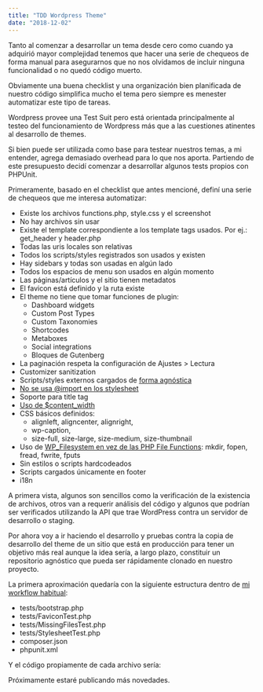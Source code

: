 ```yaml
---
title: "TDD Wordpress Theme"
date: "2018-12-02"
---
```


Tanto al comenzar a desarrollar un tema desde cero como cuando ya adquirió mayor complejidad tenemos que hacer una serie de chequeos de forma manual para asegurarnos que no nos olvidamos de incluir ninguna funcionalidad o no quedó código muerto.

Obviamente una buena checklist y una organización bien planificada de nuestro código simplifica mucho el tema pero siempre es menester automatizar este tipo de tareas.

Wordpress provee una Test Suit pero está orientada principalmente al testeo del funcionamiento de Wordpress más que a las cuestiones atinentes al desarrollo de themes.

Si bien puede ser utilizada como base para testear nuestros temas, a mi entender, agrega demasiado overhead para lo que nos aporta. Partiendo de este presupuesto decidí comenzar a desarrollar algunos tests propios con PHPUnit.

Primeramente, basado en el checklist que antes mencioné, definí una serie de chequeos que me interesa automatizar:

- Existe los archivos functions.php, style.css y el screenshot
- No hay archivos sin usar
- Existe el template correspondiente a los template tags usados. Por ej.: get\_header y header.php
- Todas las uris locales son relativas
- Todos los scripts/styles registrados son usados y existen
- Hay sidebars y todas son usadas en algún lado
- Todos los espacios de menu son usados en algún momento
- Las páginas/artículos y el sitio tienen metadatos
- El favicon está definido y la ruta existe
- El theme no tiene que tomar funciones de plugin:
    - Dashboard widgets
    - Custom Post Types
    - Custom Taxonomies
    - Shortcodes
    - Metaboxes
    - Social integrations
    - Bloques de Gutenberg
- La paginación respeta la configuración de Ajustes > Lectura
- Customizer sanitization
- Scripts/styles externos cargados de [forma agnóstica](https://core.trac.wordpress.org/ticket/16560)
- [No se usa @import en los stylesheet](http://www.stevesouders.com/blog/2009/04/09/dont-use-import/)
- Soporte para title tag
- [Uso de $content\_width](https://developer.wordpress.com/themes/content-width/)
- CSS básicos definidos:
    - alignleft, aligncenter, alignright,
    - wp-caption,
    - size-full, size-large, size-medium, size-thumbnail
- Uso de [WP\_Filesystem en vez de las PHP File Functions](https://www.webdesignerdepot.com/2012/08/wordpress-filesystem-api-the-right-way-to-operate-with-local-files/): mkdir, fopen, fread, fwrite, fputs
- Sin estilos o scripts hardcodeados
- Scripts cargados únicamente en footer
- i18n

A primera vista, algunos son sencillos como la verificación de la existencia de archivos, otros van a requerir análisis del código y algunos que podrían ser verificados utilizando la API que trae WordPress contra un servidor de desarrollo o staging.

Por ahora voy a ir haciendo el desarrollo y pruebas contra la copia de desarrollo del theme de un sitio que está en producción para tener un objetivo más real aunque la idea sería, a largo plazo, constituir un repositorio agnóstico que pueda ser rápidamente clonado en nuestro proyecto.

La primera aproximación quedaría con la siguiente estructura dentro de [mi workflow habitual](https://rvaccaro.com.ar/2018/06/workflow-en-wordpress/):

- tests/bootstrap.php
- tests/FaviconTest.php
- tests/MissingFilesTest.php
- tests/StylesheetTest.php
- composer.json
- phpunit.xml

Y el código propiamente de cada archivo sería:

<script src="https://gist.github.com/robertito13/fd2ca8d31b0ded3fe77f5a1fff70dc7b.js"></script>

Próximamente estaré publicando más novedades.
